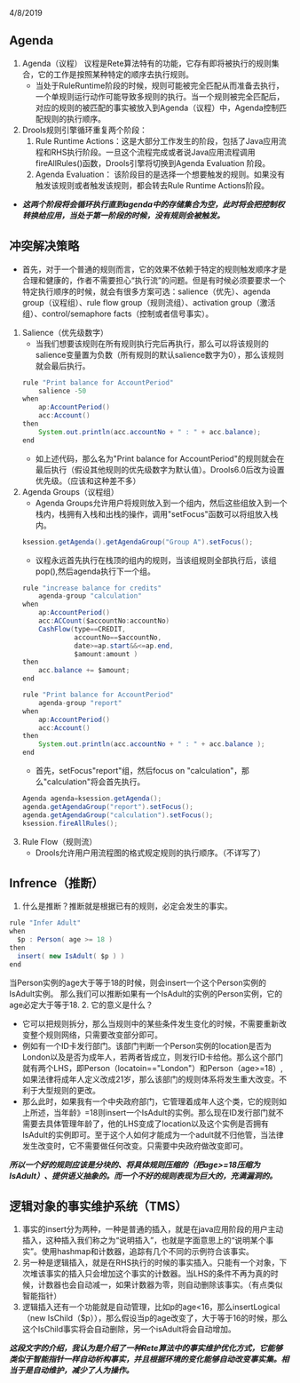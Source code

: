 4/8/2019  
## Agenda
1. Agenda（议程）
   议程是Rete算法特有的功能，它存有即将被执行的规则集合，它的工作是按照某种特定的顺序去执行规则。
    - 当处于RuleRuntime阶段的时候，规则可能被完全匹配从而准备去执行，一个单规则运行动作可能导致多规则的执行。当一个规则被完全匹配后，对应的规则的被匹配的事实被放入到Agenda（议程）中，Agenda控制匹配规则的执行顺序。  
2. Drools规则引擎循环重复两个阶段：
   1. Rule Runtime Actions：这是大部分工作发生的阶段，包括了Java应用流程和RHS执行阶段。一旦这个流程完成或者说Java应用流程调用fireAllRules()函数，Drools引擎将切换到Agenda Evaluation 阶段。
   2. Agenda Evaluation： 该阶段目的是选择一个想要触发的规则。如果没有触发该规则或者触发该规则，都会转去Rule Runtime Actions阶段。
- ***这两个阶段将会循环执行直到agenda中的存储集合为空，此时将会把控制权转换给应用，当处于第一阶段的时候，没有规则会被触发。***
  
## 冲突解决策略
- 首先，对于一个普通的规则而言，它的效果不依赖于特定的规则触发顺序才是合理和健康的，作者不需要担心“执行流”的问题。但是有时候必须要要求一个特定执行顺序的时候，就会有很多方案可选：salience（优先）、agenda group（议程组）、rule flow group（规则流组）、activation group（激活组）、control/semaphore facts（控制或者信号事实）。
1. Salience（优先级数字）
   - 当我们想要该规则在所有规则执行完后再执行，那么可以将该规则的salience变量置为负数（所有规则的默认salience数字为0），那么该规则就会最后执行。
    ```java
    rule "Print balance for AccountPeriod"
        salience -50
    when
        ap:AccountPeriod()
        acc:Account()
    then
        System.out.println(acc.accountNo + " : " + acc.balance);
    end
    ```
    - 如上述代码，那么名为"Print balance for AccountPeriod"的规则就会在最后执行（假设其他规则的优先级数字为默认值）。Drools6.0后改为设置优先级。（应该和这种差不多）
2. Agenda Groups（议程组）
    - Agenda Groups允许用户将规则放入到一个组内，然后这些组放入到一个栈内，栈拥有入栈和出栈的操作，调用"setFocus"函数可以将组放入栈内。
    ```JAVA
    ksession.getAgenda().getAgendaGroup("Group A").setFocus();
    ```
    - 议程永远首先执行在栈顶的组内的规则，当该组规则全部执行后，该组pop(),然后agenda执行下一个组。
    ```JAVA
    rule "increase balance for credits"
        agenda-group "calculation"
    when
        ap:AccountPeriod()
        acc:ACCount($accountNo:accountNo)
        CashFlow(type==CREDIT,
                 accountNo==$accountNo,
                 date>=ap.start&&<=ap.end,
                 $amount:amount )
    then
        acc.balance += $amount;
    end
    ```
    ```java
    rule "Print balance for AccountPeriod"
        agenda-group "report"
    when
        ap:AccountPeriod()
        acc:Account()
    then
        System.out.println(acc.accountNo + " : " + acc.balance );
    end
    ```
    - 首先，setFocus"report"组，然后focus on "calculation"，那么"calculation"将会首先执行。
    ```JAVA
    Agenda agenda=ksession.getAgenda();
    agenda.getAgendaGroup("report").setFocus();
    agenda.getAgendaGroup("calculation").setFocus();
    ksession.fireAllRules();
    ```
3. Rule Flow（规则流）
   - Drools允许用户用流程图的格式规定规则的执行顺序。（不详写了）

## Infrence（推断）

1. 什么是推断？推断就是根据已有的规则，必定会发生的事实。
```JAVA
rule "Infer Adult"
when
  $p : Person( age >= 18 )
then
  insert( new IsAdult( $p ) )
end
```
当Person实例的age大于等于18的时候，则会insert一个这个Person实例的IsAdult实例。
那么我们可以推断如果有一个IsAdult的实例的Person实例，它的age必定大于等于18.
2. 它的意义是什么？
   - 它可以把规则拆分，那么当规则中的某些条件发生变化的时候，不需要重新改变整个规则网络，只需要改变部分即可。
   - 例如有一个ID卡发行部门。该部门判断一个Person实例的location是否为London以及是否为成年人，若两者皆成立，则发行ID卡给他。那么这个部门就有两个LHS，即Person（locatoin=="London"）和Person（age>=18）,如果法律将成年人定义改成21岁，那么该部门的规则体系将发生重大改变。不利于大型规则的更改。
   - 那么此时，如果我有一个中央政府部门，它管理着成年人这个类，它的规则如上所述，当年龄》=18则insert一个IsAdult的实例。那么现在ID发行部门就不需要去具体管理年龄了，他的LHS变成了location以及这个实例是否拥有IsAdult的实例即可。至于这个人如何才能成为一个adult就不归他管，当法律发生改变时，它不需要做任何改变。只需要中央政府做改变即可。  
  
  ***所以一个好的规则应该是分块的、将具体规则压缩的（把age>=18压缩为IsAdult）、提供语义抽象的。而一个不好的规则表现为巨大的，充满漏洞的。***
  
## 逻辑对象的事实维护系统（TMS）
1. 事实的insert分为两种，一种是普通的插入，就是在java应用阶段的用户主动插入，这种插入我们称之为“说明插入”，也就是字面意思上的“说明某个事实”。使用hashmap和计数器，追踪有几个不同的示例符合该事实。
2. 另一种是逻辑插入，就是在RHS执行的时候的事实插入。只能有一个对象，下次堆该事实的插入只会增加这个事实的计数器。当LHS的条件不再为真的时候，计数器也会自动减一，如果计数器为零，则自动删除该事实。（有点类似智能指针）
3. 逻辑插入还有一个功能就是自动管理，比如p的age<16，那么insertLogical（new IsChild（$p）），那么假设当p的age改变了，大于等于16的时候，那么这个IsChild事实将会自动删除，另一个isAdult将会自动增加。  
   
***这段文字的介绍，我认为是介绍了一种Rete算法中的事实维护优化方式，它能够类似于智能指针一样自动析构事实，并且根据环境的变化能够自动改变事实集。相当于是自动维护，减少了人为操作。***
